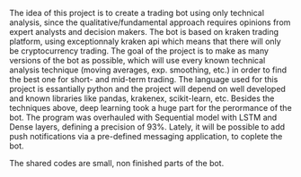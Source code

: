 The idea of this project is to create a trading bot using only technical analysis, since the qualitative/fundamental approach requires opinions from expert analysts and decision makers.
The bot is based on kraken trading platform, using exceptionnaly kraken api which means that there will only be cryptocurrency trading.
The goal of the project is to make as many versions of the bot as possible, which will use every known technical analysis technique (moving averages, exp. smoothing, etc.) in order to find the best one for short- and mid-term trading.
The language used for this project is essantially python and the project will depend on  well developed and known libraries like pandas, krakenex, scikit-learn, etc.
Besides the techniques above, deep learning took a huge part for the perormance of the bot. The program was overhauled with Sequential model with LSTM and Dense layers, defining a precision of 93%. 
Lately, it will be possible to add push notifications via a pre-defined messaging application, to coplete the bot.

The shared codes are small, non finished parts of the bot. 
